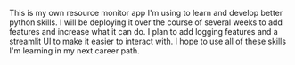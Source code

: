 This is my own resource monitor app I'm using to learn and develop better python skills. I will be deploying it over the course of several weeks to add features and increase what it can do.
I plan to add logging features and a streamlit UI to make it easier to interact with. I hope to use all of these skills I'm learning in my next career path.

